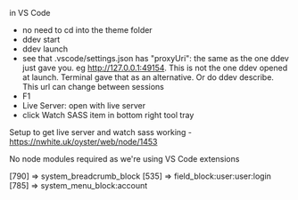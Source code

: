 in VS Code

- no need to cd into the theme folder
- ddev start
- ddev launch
- see that .vscode/settings.json has "proxyUri": the same as the one ddev just gave you. eg http://127.0.0.1:49154. This is not the one ddev opened at launch. Terminal gave that as an alternative. Or do ddev describe. This url can change between sessions
- F1
- Live Server: open with live server
- click Watch SASS item in bottom right tool tray

Setup to get live server and watch sass working - https://nwhite.uk/oyster/web/node/1453

No node modules required as we're using VS Code extensions

[790] => system_breadcrumb_block
[535] => field_block:user:user:login
[785] => system_menu_block:account

